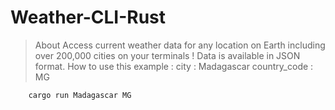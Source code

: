 # Weather-CLI-Rust
>About
Access current weather data for any location on Earth including over 200,000 cities on your terminals !  Data is available in JSON format.
>How to use this 
example : 
city : Madagascar
country_code : MG
```shell
    cargo run Madagascar MG
```

